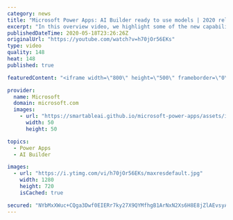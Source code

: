 ```yaml
---
category: news
title: "Microsoft Power Apps: AI Builder ready to use models | 2020 release wave 1 overview"
excerpt: "In this overview video, we highlight some of the new capabilities included in the latest update to Microsoft Power Apps, AI Builder ready to use models.     Here are the capabilities covered:   • Entity extraction helps you by identifying and extracting people, dates, places, locations, etc. from text"
publishedDateTime: 2020-05-18T23:26:26Z
originalUrl: "https://youtube.com/watch?v=h70jOr56EKs"
type: video
quality: 148
heat: 148
published: true

featuredContent: "<iframe width=\"800\" height=\"500\" frameborder=\"0\" src=\"https://www.youtube.com/embed/h70jOr56EKs\" allow=\"accelerometer; autoplay; encrypted-media; gyroscope; picture-in-picture\" allowfullscreen></iframe>"

provider:
  name: Microsoft
  domain: microsoft.com
  images:
    - url: "https://smartableai.github.io/microsoft-power-apps/assets/images/organizations/microsoft.com-50x50.jpg"
      width: 50
      height: 50

topics:
  - Power Apps
  - AI Builder

images:
  - url: "https://i.ytimg.com/vi/h70jOr56EKs/maxresdefault.jpg"
    width: 1280
    height: 720
    isCached: true

secured: "NYbMxXWuc+CQga3Dwf0EIERr7ky27X9QYMfhgB1ArNxN2Xs6H8E8jZlAEvsyAkmbbH4mrdJ+RAWi5y7rFMvrZm2l9oN1CladYGK2JHBzRxy9Q6aalOTXzpZnfV98aeCpLJ+MafBXUJhkex1XwRQoRAR0rAV0q4XtEyTOoy6f5arC9VKq1QZDc32gF9qq5U8dDcoXiHUyezvkHby614FuCBkJiRiSh9erpYsHBeoX0qrp2ZUHMRHriimNOZ4db5tr3bzV4IF2XAtC0QZUTH1KZQ4F26Rj5p1ua/kqb34sq8YSYxrWNRPMi30kJTpJBd2zqJ2i1htLXJQlUHApOLwyddadh3IUGC4TxUtpLMQzm/7FHpPJpUeOXicf/dtTuoQHQN2p86QAAjowfeBqju7N1o2Ch8Bzvr8TfV+cxUxKTlW9zvO4yZkUEjKNb8/UD4fe;hL/tIyK6sUYETZOg6p6N2A=="
---
```


